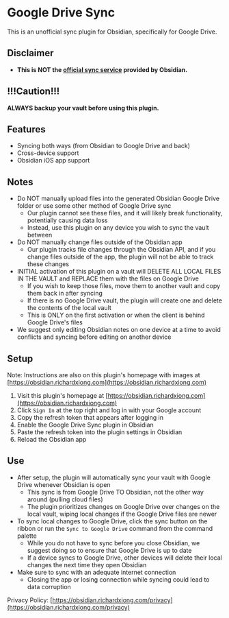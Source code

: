 # Google Drive Sync

This is an unofficial sync plugin for Obsidian, specifically for Google Drive.

## Disclaimer

-   **This is NOT the [official sync service](https://obsidian.md/sync) provided by Obsidian.**

## !!!Caution!!!

**ALWAYS backup your vault before using this plugin.**

## Features

-   Syncing both ways (from Obsidian to Google Drive and back)
-   Cross-device support
-   Obsidian iOS app support

## Notes

-   Do NOT manually upload files into the generated Obsidian Google Drive folder or use some other method of Google Drive sync
    -   Our plugin cannot see these files, and it will likely break functionality, potentially causing data loss
    -   Instead, use this plugin on any device you wish to sync the vault between
-   Do NOT manually change files outside of the Obsidian app
    -   Our plugin tracks file changes through the Obsidian API, and if you change files outside of the app, the plugin will not be able to track these changes
-   INITIAL activation of this plugin on a vault will DELETE ALL LOCAL FILES IN THE VAULT and REPLACE them with the files on Google Drive
    -   If you wish to keep those files, move them to another vault and copy them back in after syncing
    -   If there is no Google Drive vault, the plugin will create one and delete the contents of the local vault
    -   This is ONLY on the first activation or when the client is behind Google Drive's files
-   We suggest only editing Obsidian notes on one device at a time to avoid conflicts and syncing before editing on another device

## Setup

Note: Instructions are also on this plugin's homepage with images at [https://obsidian.richardxiong.com](https://obsidian.richardxiong.com)

1. Visit this plugin's homepage at [https://obsidian.richardxiong.com](https://obsidian.richardxiong.com)
2. Click `Sign In` at the top right and log in with your Google account
3. Copy the refresh token that appears after logging in
4. Enable the Google Drive Sync plugin in Obsidian
5. Paste the refresh token into the plugin settings in Obsidian
6. Reload the Obsidian app

## Use

-   After setup, the plugin will automatically sync your vault with Google Drive whenever Obsidian is open
    -   This sync is from Google Drive TO Obsidian, not the other way around (pulling cloud files)
    -   The plugin prioritizes changes on Google Drive over changes on the local vault, wiping local changes if the Google Drive files are newer
-   To sync local changes to Google Drive, click the sync button on the ribbon or run the `Sync to Google Drive` command from the command palette
    -   While you do not have to sync before you close Obsidian, we suggest doing so to ensure that Google Drive is up to date
    -   If a device syncs to Google Drive, other devices will delete their local changes the next time they open Obsidian
-   Make sure to sync with an adequate internet connection
    -   Closing the app or losing connection while syncing could lead to data corruption

Privacy Policy: [https://obsidian.richardxiong.com/privacy](https://obsidian.richardxiong.com/privacy)
